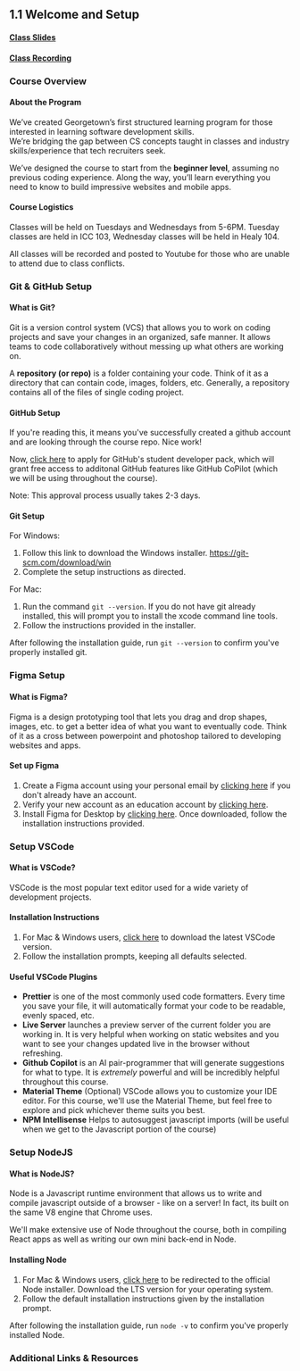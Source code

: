 ## 1.1 Welcome and Setup

#### [Class Slides](https://docs.google.com/presentation/d/1HCBeQF7Kw5zsF8hmfK33ozCBcD6eRRwt-ggqvrofvsg/edit?usp=sharing)

#### [Class Recording](https://youtu.be/q8ldo9vRV6w)

### Course Overview

#### About the Program

We’ve created Georgetown’s first structured learning program for those interested in learning software development skills.  
We’re bridging the gap between CS concepts taught in classes and industry skills/experience that tech recruiters seek.

We’ve designed the course to start from the **beginner level**, assuming no previous coding experience. Along the way, you’ll learn everything you need to know to build impressive websites and mobile apps.

#### Course Logistics

Classes will be held on Tuesdays and Wednesdays from 5-6PM. Tuesday classes are held in ICC 103, Wednesday classes will be held in Healy 104.

All classes will be recorded and posted to Youtube for those who are unable to attend due to class conflicts.

### Git & GitHub Setup

#### What is Git?

Git is a version control system (VCS) that allows you to work on coding projects and save your changes in an organized, safe manner. It allows teams to code collaboratively without messing up what others are working on.

A **repository (or repo)** is a folder containing your code. Think of it as a directory that can contain code, images, folders, etc.
Generally, a repository contains all of the files of single coding project.

#### GitHub Setup

If you're reading this, it means you've successfully created a github account and are looking through the course repo. Nice work!

Now, [click here](https://education.github.com/discount_requests/application) to apply for GitHub's student developer pack, which will grant free access to additonal GitHub features like GitHub CoPilot (which we will be using throughout the course).

Note: This approval process usually takes 2-3 days.

#### Git Setup

For Windows:

1. Follow this link to download the Windows installer. https://git-scm.com/download/win
2. Complete the setup instructions as directed.

For Mac:

1. Run the command `git --version`. If you do not have git already installed, this will prompt you to install the xcode command line tools.
2. Follow the instructions provided in the installer.

After following the installation guide, run `git --version` to confirm you've properly installed git.

### Figma Setup

#### What is Figma?

Figma is a design prototyping tool that lets you drag and drop shapes, images, etc. to get a better idea of what you want to eventually code.
Think of it as a cross between powerpoint and photoshop tailored to developing websites and apps.

#### Set up Figma

1. Create a Figma account using your personal email by [clicking here](https://www.figma.com/signup) if you don't already have an account.
2. Verify your new account as an education account by [clicking here](https://www.figma.com/education/).
3. Install Figma for Desktop by [clicking here](https://www.figma.com/downloads/). Once downloaded, follow the installation instructions provided.

### Setup VSCode

#### What is VSCode?

VSCode is the most popular text editor used for a wide variety of development projects.

#### Installation Instructions

1. For Mac & Windows users, [click here](https://code.visualstudio.com/download) to download the latest VSCode version.
2. Follow the installation prompts, keeping all defaults selected.

#### Useful VSCode Plugins

- **Prettier** is one of the most commonly used code formatters. Every time you save your file, it will automatically format your code to be readable, evenly spaced, etc.
- **Live Server** launches a preview server of the current folder you are working in. It is very helpful when working on static websites and you want to see your changes updated live in the browser without refreshing.
- **Github Copilot** is an AI pair-programmer that will generate suggestions for what to type. It is _extremely_ powerful and will be incredibly helpful throughout this course.
- **Material Theme** (Optional) VSCode allows you to customize your IDE editor. For this course, we'll use the Material Theme, but feel free to explore and pick whichever theme suits you best.
- **NPM Intellisense** Helps to autosuggest javascript imports (will be useful when we get to the Javascript portion of the course)

### Setup NodeJS

#### What is NodeJS?

Node is a Javascript runtime environment that allows us to write and compile javascript outside of a browser - like on a server! In fact, its built on the same V8 engine that Chrome uses.

We'll make extensive use of Node throughout the course, both in compiling React apps as well as writing our own mini back-end in Node.

#### Installing Node

1. For Mac & Windows users, [click here](https://nodejs.org/en/download) to be redirected to the official Node installer. Download the LTS version for your operating system.
2. Follow the default installation instructions given by the installation prompt.

After following the installation guide, run `node -v` to confirm you've properly installed Node.

### Additional Links & Resources
